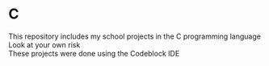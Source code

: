 # C
This repository includes my school projects in the C programming language
<br>
Look at your own risk
<br>
These projects were done using the Codeblock IDE
